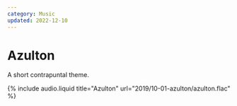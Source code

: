 ```yaml
---
category: Music
updated: 2022-12-10
---
```


# Azulton

A short contrapuntal theme.

{% include audio.liquid title="Azulton" url="2019/10-01-azulton/azulton.flac" %}